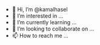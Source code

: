 - 👋 Hi, I’m @kamalhasel
- 👀 I’m interested in ...
- 🌱 I’m currently learning ...
- 💞️ I’m looking to collaborate on ...
- 📫 How to reach me ...

<!---
kamalhasel/kamalhasel is a ✨ special ✨ repository because its `README.md` (this file) appears on your GitHub profile.
You can click the Preview link to take a look at your changes.
--->
